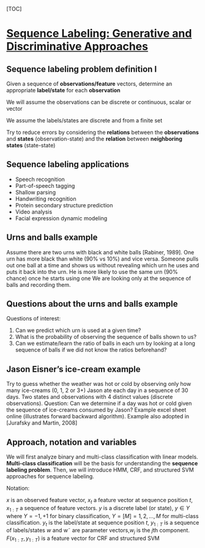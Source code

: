 [TOC]



# [Sequence Labeling: Generative and Discriminative Approaches](http://www.icmla-conference.org/icmla10/CFP_Tutorial_files/hakan.pdf)

## Sequence labeling problem definition I

Given a sequence of **observations/feature** vectors, determine an appropriate **label/state** for each **observation**

We will assume the observations can be discrete or continuous, scalar or vector

We assume the labels/states are discrete and from a finite set

Try to reduce errors by considering the **relations** between the **observations** and **states** (observation-state) and the **relation** between **neighboring states** (state-state)	

## Sequence labeling applications

- Speech recognition 
- Part-of-speech tagging 
- Shallow parsing 
- Handwriting recognition 
- Protein secondary structure prediction 
- Video analysis 
- Facial expression dynamic modeling



## Urns and balls example

Assume there are two urns with black and white balls [Rabiner, 1989]. One urn has more black than white (90% vs 10%) and vice versa. Someone pulls out one ball at a time and shows us without revealing which urn he uses and puts it back into the urn. He is more likely to use the same urn (90% chance) once he starts using one We are looking only at the sequence of balls and recording them.

## Questions about the urns and balls example

Questions of interest: 

1. Can we predict which urn is used at a given time?
2. What is the probability of observing the sequence of balls shown to us?
3. Can we estimate/learn the ratio of balls in each urn by looking at a long sequence of balls if we did not know the ratios beforehand?



## Jason Eisner’s ice-cream example

Try to guess whether the weather was hot or cold by observing only how many ice-creams (0, 1, 2 or 3+) Jason ate each day in a sequence of 30 days. Two states and observations with 4 distinct values (discrete observations). Question: Can we determine if a day was hot or cold given the sequence of ice-creams consumed by Jason? Example excel sheet online (illustrates forward backward algorithm). Example also adopted in [Jurafsky and Martin, 2008]



## Approach, notation and variables

We will first analyze binary and multi-class classification with linear models. **Multi-class classification** will be the basis for understanding the **sequence labeling problem**. Then, we will introduce HMM, CRF, and structured SVM approaches for sequence labeling.

Notation:

$x$ is an observed feature vector, $x_t$ a feature vector at sequence position $t$, $x_{1:T}$ a sequence of feature vectors. $y$ is a discrete label (or state), $y \in Y$ where $Y = {−1, +1}$ for binary classification, $Y = [M] = {1, 2, . . . , M}$ for multi-class classification. $y_t$ is the label/state at sequence position $t$, $y_{1:T}$ is a sequence of labels/states $w$ and w˜ are parameter vectors,$w_j$ is the $j$th component. $F(x_{1:T} , y_{1:T} )$ is a feature vector for CRF and structured SVM